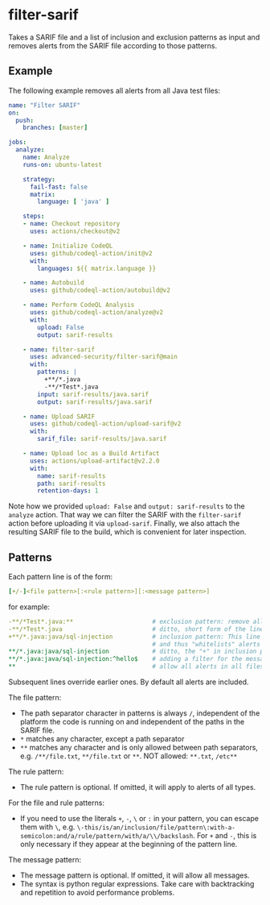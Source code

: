 # filter-sarif

Takes a SARIF file and a list of inclusion and exclusion patterns as input and removes alerts from the SARIF file according to those patterns.

## Example

The following example removes all alerts from all Java test files:

```yaml
name: "Filter SARIF"
on:
  push:
    branches: [master]

jobs:
  analyze:
    name: Analyze
    runs-on: ubuntu-latest

    strategy:
      fail-fast: false
      matrix:
        language: [ 'java' ]

    steps:
    - name: Checkout repository
      uses: actions/checkout@v2

    - name: Initialize CodeQL
      uses: github/codeql-action/init@v2
      with:
        languages: ${{ matrix.language }}

    - name: Autobuild
      uses: github/codeql-action/autobuild@v2

    - name: Perform CodeQL Analysis
      uses: github/codeql-action/analyze@v2
      with:
        upload: False
        output: sarif-results

    - name: filter-sarif
      uses: advanced-security/filter-sarif@main
      with:
        patterns: |
          +**/*.java
          -**/*Test*.java
        input: sarif-results/java.sarif
        output: sarif-results/java.sarif

    - name: Upload SARIF
      uses: github/codeql-action/upload-sarif@v2
      with:
        sarif_file: sarif-results/java.sarif

    - name: Upload loc as a Build Artifact
      uses: actions/upload-artifact@v2.2.0
      with:
        name: sarif-results
        path: sarif-results
        retention-days: 1
```

Note how we provided `upload: False` and `output: sarif-results` to the `analyze` action. That way we can filter the SARIF with the `filter-sarif` action before uploading it via `upload-sarif`. Finally, we also attach the resulting SARIF file to the build, which is convenient for later inspection.

## Patterns

Each pattern line is of the form:

```yaml
[+/-]<file pattern>[:<rule pattern>][:<message pattern>]
```

for example:

```yaml
-**/*Test*.java:**                      # exclusion pattern: remove all alerts from all Java test files
-**/*Test*.java                         # ditto, short form of the line above
+**/*.java:java/sql-injection           # inclusion pattern: This line has precedence over the first two
                                        # and thus "whitelists" alerts of type "java/sql-injection"
**/*.java:java/sql-injection            # ditto, the "+" in inclusion patterns is optional
**/*.java:java/sql-injection:^hello$    # adding a filter for the message exactly matching the regex '^hello$'
**                                      # allow all alerts in all files (reverses all previous lines)
```

Subsequent lines override earlier ones. By default all alerts are included.

The file pattern:

* The path separator character in patterns is always `/`, independent of the platform the code is running on and independent of the paths in the SARIF file.
* `*` matches any character, except a path separator
* `**` matches any character and is only allowed between path separators, e.g. `/**/file.txt`, `**/file.txt` or `**`. NOT allowed: `**.txt`, `/etc**`

The rule pattern:

* The rule pattern is optional. If omitted, it will apply to alerts of all types.

For the file and rule patterns:

* If you need to use the literals `+`, `-`, `\` or `:` in your pattern, you can escape them with `\`, e.g. `\-this/is/an/inclusion/file/pattern\:with-a-semicolon:and/a/rule/pattern/with/a/\\/backslash`. For `+` and `-`, this is only necessary if they appear at the beginning of the pattern line.

The message pattern:

* The message pattern is optional. If omitted, it will allow all messages.
* The syntax is python regular expressions. Take care with backtracking and repetition to avoid performance problems.
